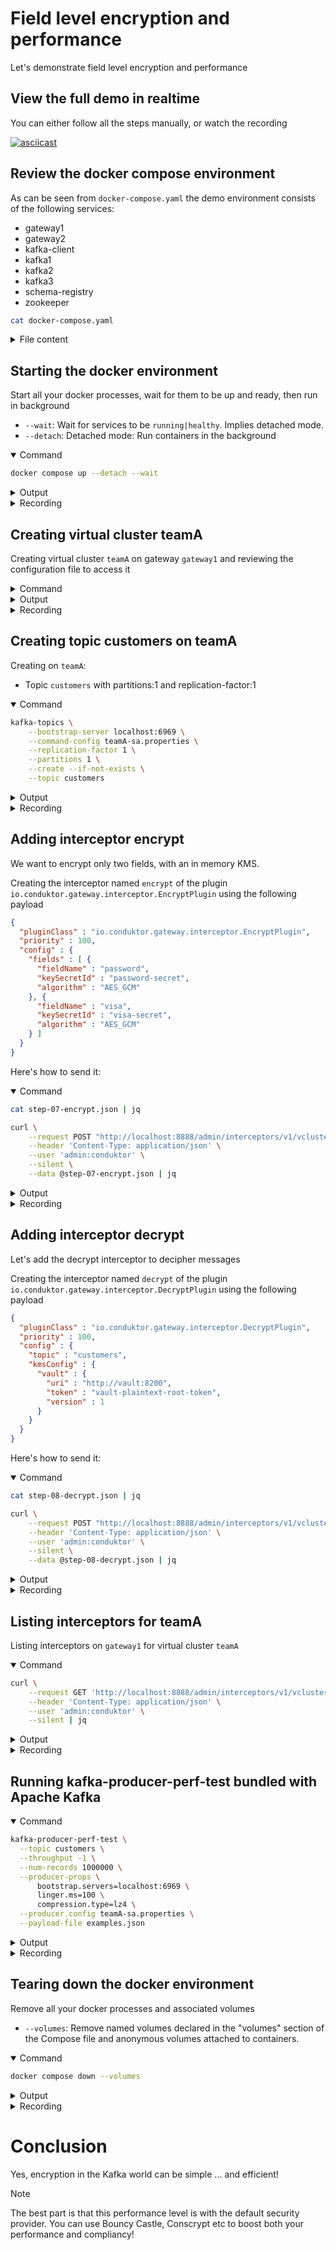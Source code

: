 # Field level encryption and performance

Let's demonstrate field level encryption and performance

## View the full demo in realtime




You can either follow all the steps manually, or watch the recording

[![asciicast](https://asciinema.org/a/DYx6a5e9f7KHV4svcIIZUX5fE.svg)](https://asciinema.org/a/DYx6a5e9f7KHV4svcIIZUX5fE)

## Review the docker compose environment

As can be seen from `docker-compose.yaml` the demo environment consists of the following services:

* gateway1
* gateway2
* kafka-client
* kafka1
* kafka2
* kafka3
* schema-registry
* zookeeper

```sh
cat docker-compose.yaml
```

<details>
<summary>File content</summary>

```yaml
version: '3.7'
services:
  zookeeper:
    image: confluentinc/cp-zookeeper:latest
    hostname: zookeeper
    container_name: zookeeper
    environment:
      ZOOKEEPER_CLIENT_PORT: 2801
      ZOOKEEPER_TICK_TIME: 2000
    healthcheck:
      test: nc -zv 0.0.0.0 2801 || exit 1
      interval: 5s
      retries: 25
  kafka1:
    hostname: kafka1
    container_name: kafka1
    image: confluentinc/cp-kafka:latest
    ports:
    - 19092:19092
    environment:
      KAFKA_BROKER_ID: 1
      KAFKA_ZOOKEEPER_CONNECT: zookeeper:2801
      KAFKA_LISTENERS: INTERNAL://:9092,EXTERNAL_SAME_HOST://:19092
      KAFKA_ADVERTISED_LISTENERS: INTERNAL://kafka1:9092,EXTERNAL_SAME_HOST://localhost:19092
      KAFKA_LISTENER_SECURITY_PROTOCOL_MAP: INTERNAL:PLAINTEXT,EXTERNAL_SAME_HOST:PLAINTEXT
      KAFKA_INTER_BROKER_LISTENER_NAME: INTERNAL
      KAFKA_GROUP_INITIAL_REBALANCE_DELAY_MS: 0
      KAFKA_LOG4J_LOGGERS: kafka.authorizer.logger=INFO
      KAFKA_LOG4J_ROOT_LOGLEVEL: WARN
      KAFKA_AUTO_CREATE_TOPICS_ENABLE: false
    depends_on:
      zookeeper:
        condition: service_healthy
    healthcheck:
      test: nc -zv kafka1 9092 || exit 1
      interval: 5s
      retries: 25
  kafka2:
    hostname: kafka2
    container_name: kafka2
    image: confluentinc/cp-kafka:latest
    ports:
    - 19093:19093
    environment:
      KAFKA_BROKER_ID: 2
      KAFKA_ZOOKEEPER_CONNECT: zookeeper:2801
      KAFKA_LISTENERS: INTERNAL://:9093,EXTERNAL_SAME_HOST://:19093
      KAFKA_ADVERTISED_LISTENERS: INTERNAL://kafka2:9093,EXTERNAL_SAME_HOST://localhost:19093
      KAFKA_LISTENER_SECURITY_PROTOCOL_MAP: INTERNAL:PLAINTEXT,EXTERNAL_SAME_HOST:PLAINTEXT
      KAFKA_INTER_BROKER_LISTENER_NAME: INTERNAL
      KAFKA_GROUP_INITIAL_REBALANCE_DELAY_MS: 0
      KAFKA_LOG4J_LOGGERS: kafka.authorizer.logger=INFO
      KAFKA_LOG4J_ROOT_LOGLEVEL: WARN
      KAFKA_AUTO_CREATE_TOPICS_ENABLE: false
    depends_on:
      zookeeper:
        condition: service_healthy
    healthcheck:
      test: nc -zv kafka2 9093 || exit 1
      interval: 5s
      retries: 25
  kafka3:
    image: confluentinc/cp-kafka:latest
    hostname: kafka3
    container_name: kafka3
    ports:
    - 19094:19094
    environment:
      KAFKA_BROKER_ID: 3
      KAFKA_ZOOKEEPER_CONNECT: zookeeper:2801
      KAFKA_LISTENERS: INTERNAL://:9094,EXTERNAL_SAME_HOST://:19094
      KAFKA_ADVERTISED_LISTENERS: INTERNAL://kafka3:9094,EXTERNAL_SAME_HOST://localhost:19094
      KAFKA_LISTENER_SECURITY_PROTOCOL_MAP: INTERNAL:PLAINTEXT,EXTERNAL_SAME_HOST:PLAINTEXT
      KAFKA_INTER_BROKER_LISTENER_NAME: INTERNAL
      KAFKA_GROUP_INITIAL_REBALANCE_DELAY_MS: 0
      KAFKA_LOG4J_LOGGERS: kafka.authorizer.logger=INFO
      KAFKA_LOG4J_ROOT_LOGLEVEL: WARN
      KAFKA_AUTO_CREATE_TOPICS_ENABLE: false
    depends_on:
      zookeeper:
        condition: service_healthy
    healthcheck:
      test: nc -zv kafka3 9094 || exit 1
      interval: 5s
      retries: 25
  schema-registry:
    image: confluentinc/cp-schema-registry:latest
    hostname: schema-registry
    container_name: schema-registry
    ports:
    - 8081:8081
    environment:
      SCHEMA_REGISTRY_HOST_NAME: schema-registry
      SCHEMA_REGISTRY_KAFKASTORE_BOOTSTRAP_SERVERS: kafka1:9092,kafka2:9093,kafka3:9094
      SCHEMA_REGISTRY_LOG4J_ROOT_LOGLEVEL: WARN
      SCHEMA_REGISTRY_LISTENERS: http://0.0.0.0:8081
      SCHEMA_REGISTRY_KAFKASTORE_TOPIC: _schemas
      SCHEMA_REGISTRY_SCHEMA_REGISTRY_GROUP_ID: schema-registry
    volumes:
    - type: bind
      source: .
      target: /clientConfig
      read_only: true
    depends_on:
      kafka1:
        condition: service_healthy
      kafka2:
        condition: service_healthy
      kafka3:
        condition: service_healthy
    healthcheck:
      test: nc -zv schema-registry 8081 || exit 1
      interval: 5s
      retries: 25
  gateway1:
    image: conduktor/conduktor-gateway:3.0.0
    hostname: gateway1
    container_name: gateway1
    environment:
      KAFKA_BOOTSTRAP_SERVERS: kafka1:9092,kafka2:9093,kafka3:9094
      GATEWAY_ADVERTISED_HOST: localhost
      GATEWAY_MODE: VCLUSTER
      GATEWAY_SECURITY_PROTOCOL: SASL_PLAINTEXT
      GATEWAY_FEATURE_FLAGS_ANALYTICS: false
    depends_on:
      kafka1:
        condition: service_healthy
      kafka2:
        condition: service_healthy
      kafka3:
        condition: service_healthy
    ports:
    - 6969:6969
    - 6970:6970
    - 6971:6971
    - 8888:8888
    healthcheck:
      test: curl localhost:8888/health
      interval: 5s
      retries: 25
  gateway2:
    image: conduktor/conduktor-gateway:3.0.0
    hostname: gateway2
    container_name: gateway2
    environment:
      KAFKA_BOOTSTRAP_SERVERS: kafka1:9092,kafka2:9093,kafka3:9094
      GATEWAY_ADVERTISED_HOST: localhost
      GATEWAY_MODE: VCLUSTER
      GATEWAY_SECURITY_PROTOCOL: SASL_PLAINTEXT
      GATEWAY_FEATURE_FLAGS_ANALYTICS: false
      GATEWAY_START_PORT: 7969
    depends_on:
      kafka1:
        condition: service_healthy
      kafka2:
        condition: service_healthy
      kafka3:
        condition: service_healthy
    ports:
    - 7969:7969
    - 7970:7970
    - 7971:7971
    - 8889:8888
    healthcheck:
      test: curl localhost:8888/health
      interval: 5s
      retries: 25
  kafka-client:
    image: confluentinc/cp-kafka:latest
    hostname: kafka-client
    container_name: kafka-client
    command: sleep infinity
    volumes:
    - type: bind
      source: .
      target: /clientConfig
      read_only: true
networks:
  demo: null
```

</details>

## Starting the docker environment

Start all your docker processes, wait for them to be up and ready, then run in background

* `--wait`: Wait for services to be `running|healthy`. Implies detached mode.
* `--detach`: Detached mode: Run containers in the background

<details open>
<summary>Command</summary>



```sh
docker compose up --detach --wait
```



</details>
<details>
<summary>Output</summary>

```
 Network encryption-performance_default  Creating
 Network encryption-performance_default  Created
 Container zookeeper  Creating
 Container kafka-client  Creating
 Container kafka-client  Created
 Container zookeeper  Created
 Container kafka2  Creating
 Container kafka3  Creating
 Container kafka1  Creating
 Container kafka1  Created
 Container kafka3  Created
 Container kafka2  Created
 Container gateway1  Creating
 Container gateway2  Creating
 Container schema-registry  Creating
 Container gateway2  Created
 Container gateway1  Created
 Container schema-registry  Created
 Container zookeeper  Starting
 Container kafka-client  Starting
 Container kafka-client  Started
 Container zookeeper  Started
 Container zookeeper  Waiting
 Container zookeeper  Waiting
 Container zookeeper  Waiting
 Container zookeeper  Healthy
 Container kafka2  Starting
 Container zookeeper  Healthy
 Container kafka3  Starting
 Container zookeeper  Healthy
 Container kafka1  Starting
 Container kafka2  Started
 Container kafka3  Started
 Container kafka1  Started
 Container kafka3  Waiting
 Container kafka1  Waiting
 Container kafka2  Waiting
 Container kafka3  Waiting
 Container kafka1  Waiting
 Container kafka2  Waiting
 Container kafka1  Waiting
 Container kafka2  Waiting
 Container kafka3  Waiting
 Container kafka2  Healthy
 Container kafka3  Healthy
 Container kafka2  Healthy
 Container kafka3  Healthy
 Container kafka1  Healthy
 Container gateway2  Starting
 Container kafka2  Healthy
 Container kafka3  Healthy
 Container kafka1  Healthy
 Container gateway1  Starting
 Container kafka1  Healthy
 Container schema-registry  Starting
 Container gateway2  Started
 Container schema-registry  Started
 Container gateway1  Started
 Container schema-registry  Waiting
 Container gateway1  Waiting
 Container gateway2  Waiting
 Container kafka-client  Waiting
 Container zookeeper  Waiting
 Container kafka1  Waiting
 Container kafka2  Waiting
 Container kafka3  Waiting
 Container kafka3  Healthy
 Container zookeeper  Healthy
 Container kafka-client  Healthy
 Container kafka2  Healthy
 Container kafka1  Healthy
 Container gateway2  Healthy
 Container gateway1  Healthy
 Container schema-registry  Healthy

```

</details>
<details>
<summary>Recording</summary>

[![asciicast](https://asciinema.org/a/AsOqVILcFU0E9qG0YmvWTTgO1.svg)](https://asciinema.org/a/AsOqVILcFU0E9qG0YmvWTTgO1)

</details>

## Creating virtual cluster teamA

Creating virtual cluster `teamA` on gateway `gateway1` and reviewing the configuration file to access it

<details>
<summary>Command</summary>



```sh
# Generate virtual cluster teamA with service account sa
token=$(curl \
    --request POST "http://localhost:8888/admin/vclusters/v1/vcluster/teamA/username/sa" \
    --header 'Content-Type: application/json' \
    --user 'admin:conduktor' \
    --silent \
    --data-raw '{"lifeTimeSeconds": 7776000}' | jq -r ".token")

# Create access file
echo  """
bootstrap.servers=localhost:6969
security.protocol=SASL_PLAINTEXT
sasl.mechanism=PLAIN
sasl.jaas.config=org.apache.kafka.common.security.plain.PlainLoginModule required username='sa' password='$token';
""" > teamA-sa.properties

# Review file
cat teamA-sa.properties
```



</details>
<details>
<summary>Output</summary>

```

bootstrap.servers=localhost:6969
security.protocol=SASL_PLAINTEXT
sasl.mechanism=PLAIN
sasl.jaas.config=org.apache.kafka.common.security.plain.PlainLoginModule required username='sa' password='eyJhbGciOiJIUzI1NiJ9.eyJ1c2VybmFtZSI6InNhIiwidmNsdXN0ZXIiOiJ0ZWFtQSIsImV4cCI6MTcyMDQ3NDIzMX0.WVJDokvvBxD9Z7kGVsKCSp-kFfHLrimL7rZnI1O9I7Q';


```

</details>
<details>
<summary>Recording</summary>

[![asciicast](https://asciinema.org/a/kg7yqE8ic13WF1TIbjVthRsy1.svg)](https://asciinema.org/a/kg7yqE8ic13WF1TIbjVthRsy1)

</details>

## Creating topic customers on teamA

Creating on `teamA`:

* Topic `customers` with partitions:1 and replication-factor:1

<details open>
<summary>Command</summary>



```sh
kafka-topics \
    --bootstrap-server localhost:6969 \
    --command-config teamA-sa.properties \
    --replication-factor 1 \
    --partitions 1 \
    --create --if-not-exists \
    --topic customers
```



</details>
<details>
<summary>Output</summary>

```
Created topic customers.

```

</details>
<details>
<summary>Recording</summary>

[![asciicast](https://asciinema.org/a/04LKJEnUurzJUSxHyPAtSU5vr.svg)](https://asciinema.org/a/04LKJEnUurzJUSxHyPAtSU5vr)

</details>

## Adding interceptor encrypt

We want to encrypt only two fields, with an in memory KMS.

Creating the interceptor named `encrypt` of the plugin `io.conduktor.gateway.interceptor.EncryptPlugin` using the following payload

```json
{
  "pluginClass" : "io.conduktor.gateway.interceptor.EncryptPlugin",
  "priority" : 100,
  "config" : {
    "fields" : [ {
      "fieldName" : "password",
      "keySecretId" : "password-secret",
      "algorithm" : "AES_GCM"
    }, {
      "fieldName" : "visa",
      "keySecretId" : "visa-secret",
      "algorithm" : "AES_GCM"
    } ]
  }
}
```

Here's how to send it:

<details open>
<summary>Command</summary>



```sh
cat step-07-encrypt.json | jq

curl \
    --request POST "http://localhost:8888/admin/interceptors/v1/vcluster/teamA/interceptor/encrypt" \
    --header 'Content-Type: application/json' \
    --user 'admin:conduktor' \
    --silent \
    --data @step-07-encrypt.json | jq
```



</details>
<details>
<summary>Output</summary>

```json
{
  "pluginClass": "io.conduktor.gateway.interceptor.EncryptPlugin",
  "priority": 100,
  "config": {
    "fields": [
      {
        "fieldName": "password",
        "keySecretId": "password-secret",
        "algorithm": "AES_GCM"
      },
      {
        "fieldName": "visa",
        "keySecretId": "visa-secret",
        "algorithm": "AES_GCM"
      }
    ]
  }
}
{
  "message": "encrypt is created"
}

```

</details>
<details>
<summary>Recording</summary>

[![asciicast](https://asciinema.org/a/qETb0Xxqx3E2Vl1A0jQhz8Ors.svg)](https://asciinema.org/a/qETb0Xxqx3E2Vl1A0jQhz8Ors)

</details>

## Adding interceptor decrypt

Let's add the decrypt interceptor to decipher messages

Creating the interceptor named `decrypt` of the plugin `io.conduktor.gateway.interceptor.DecryptPlugin` using the following payload

```json
{
  "pluginClass" : "io.conduktor.gateway.interceptor.DecryptPlugin",
  "priority" : 100,
  "config" : {
    "topic" : "customers",
    "kmsConfig" : {
      "vault" : {
        "uri" : "http://vault:8200",
        "token" : "vault-plaintext-root-token",
        "version" : 1
      }
    }
  }
}
```

Here's how to send it:

<details open>
<summary>Command</summary>



```sh
cat step-08-decrypt.json | jq

curl \
    --request POST "http://localhost:8888/admin/interceptors/v1/vcluster/teamA/interceptor/decrypt" \
    --header 'Content-Type: application/json' \
    --user 'admin:conduktor' \
    --silent \
    --data @step-08-decrypt.json | jq
```



</details>
<details>
<summary>Output</summary>

```json
{
  "pluginClass": "io.conduktor.gateway.interceptor.DecryptPlugin",
  "priority": 100,
  "config": {
    "topic": "customers",
    "kmsConfig": {
      "vault": {
        "uri": "http://vault:8200",
        "token": "vault-plaintext-root-token",
        "version": 1
      }
    }
  }
}
{
  "message": "decrypt is created"
}

```

</details>
<details>
<summary>Recording</summary>

[![asciicast](https://asciinema.org/a/ZdWt46QxqNjFGAjBLSJEWB8aK.svg)](https://asciinema.org/a/ZdWt46QxqNjFGAjBLSJEWB8aK)

</details>

## Listing interceptors for teamA

Listing interceptors on `gateway1` for virtual cluster `teamA`

<details open>
<summary>Command</summary>



```sh
curl \
    --request GET 'http://localhost:8888/admin/interceptors/v1/vcluster/teamA' \
    --header 'Content-Type: application/json' \
    --user 'admin:conduktor' \
    --silent | jq
```



</details>
<details>
<summary>Output</summary>

```json
{
  "interceptors": [
    {
      "name": "encrypt",
      "pluginClass": "io.conduktor.gateway.interceptor.EncryptPlugin",
      "priority": 100,
      "timeoutMs": 9223372036854775807,
      "config": {
        "fields": [
          {
            "fieldName": "password",
            "keySecretId": "password-secret",
            "algorithm": "AES_GCM"
          },
          {
            "fieldName": "visa",
            "keySecretId": "visa-secret",
            "algorithm": "AES_GCM"
          }
        ]
      }
    },
    {
      "name": "decrypt",
      "pluginClass": "io.conduktor.gateway.interceptor.DecryptPlugin",
      "priority": 100,
      "timeoutMs": 9223372036854775807,
      "config": {
        "topic": "customers",
        "kmsConfig": {
          "vault": {
            "uri": "http://vault:8200",
            "token": "vault-plaintext-root-token",
            "version": 1
          }
        }
      }
    }
  ]
}

```

</details>
<details>
<summary>Recording</summary>

[![asciicast](https://asciinema.org/a/Wwu06hvEXbxZjz6iBvsuh9mUT.svg)](https://asciinema.org/a/Wwu06hvEXbxZjz6iBvsuh9mUT)

</details>

## Running kafka-producer-perf-test bundled with Apache Kafka



<details open>
<summary>Command</summary>



```sh
kafka-producer-perf-test \
  --topic customers \
  --throughput -1 \
  --num-records 1000000 \
  --producer-props \
      bootstrap.servers=localhost:6969 \
      linger.ms=100 \
      compression.type=lz4 \
  --producer.config teamA-sa.properties \
  --payload-file examples.json
```



</details>
<details>
<summary>Output</summary>

```
Reading payloads from: /Users/framiere/conduktor/conduktor-proxy/functional-testing/target/2024.04.09-23:37:52/encryption-performance/examples.json
Number of messages read: 2
58428 records sent, 11666,9 records/sec (1,35 MB/sec), 2120,9 ms avg latency, 3232,0 ms max latency.
159211 records sent, 31810,4 records/sec (3,67 MB/sec), 5727,3 ms avg latency, 8041,0 ms max latency.
180599 records sent, 35663,3 records/sec (4,12 MB/sec), 9350,1 ms avg latency, 11200,0 ms max latency.
207557 records sent, 41362,5 records/sec (4,77 MB/sec), 13306,4 ms avg latency, 15536,0 ms max latency.
197105 records sent, 39201,5 records/sec (4,52 MB/sec), 17777,9 ms avg latency, 19876,0 ms max latency.
1000000 records sent, 33443,697535 records/sec (3,86 MB/sec), 13326,26 ms avg latency, 24023,00 ms max latency, 13312 ms 50th, 23071 ms 95th, 23894 ms 99th, 24021 ms 99.9th.

```

</details>
<details>
<summary>Recording</summary>

[![asciicast](https://asciinema.org/a/CPpt0xbI9lfs5FnqkJ9MrezYy.svg)](https://asciinema.org/a/CPpt0xbI9lfs5FnqkJ9MrezYy)

</details>

## Tearing down the docker environment

Remove all your docker processes and associated volumes

* `--volumes`: Remove named volumes declared in the "volumes" section of the Compose file and anonymous volumes attached to containers.

<details open>
<summary>Command</summary>



```sh
docker compose down --volumes
```



</details>
<details>
<summary>Output</summary>

```
 Container gateway1  Stopping
 Container schema-registry  Stopping
 Container gateway2  Stopping
 Container kafka-client  Stopping
 Container gateway1  Stopped
 Container gateway1  Removing
 Container gateway1  Removed
 Container gateway2  Stopped
 Container gateway2  Removing
 Container gateway2  Removed
 Container schema-registry  Stopped
 Container schema-registry  Removing
 Container schema-registry  Removed
 Container kafka2  Stopping
 Container kafka1  Stopping
 Container kafka3  Stopping
 Container kafka1  Stopped
 Container kafka1  Removing
 Container kafka1  Removed
 Container kafka3  Stopped
 Container kafka3  Removing
 Container kafka3  Removed
 Container kafka-client  Stopped
 Container kafka-client  Removing
 Container kafka-client  Removed
 Container kafka2  Stopped
 Container kafka2  Removing
 Container kafka2  Removed
 Container zookeeper  Stopping
 Container zookeeper  Stopped
 Container zookeeper  Removing
 Container zookeeper  Removed
 Network encryption-performance_default  Removing
 Network encryption-performance_default  Removed

```

</details>
<details>
<summary>Recording</summary>

[![asciicast](https://asciinema.org/a/99P0nftGEY5jFGksjoROyXN67.svg)](https://asciinema.org/a/99P0nftGEY5jFGksjoROyXN67)

</details>

# Conclusion

Yes, encryption in the Kafka world can be simple ... and efficient!

> [!NOTE]
> The best part is that this performance level is with the default security provider.
> You can use Bouncy Castle, Conscrypt etc to boost both your performance and compliancy!

